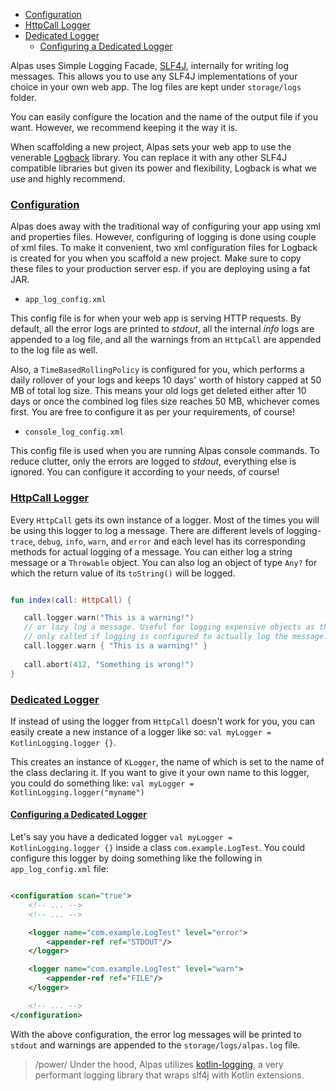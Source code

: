 - [Configuration](#configuration)
- [HttpCall Logger](#httpcall-logger)
- [Dedicated Logger](#dedicated-logger)
    - [Configuring a Dedicated Logger](#configuring-a-dedicated-logger)

Alpas uses Simple Logging Facade, [SLF4J](http://www.slf4j.org/), internally for writing log messages.
This allows you to use any SLF4J implementations of your choice in your own web app. The log files
are kept under `storage/logs` folder.

You can easily configure the location and the name of the output file if you want.
However, we recommend keeping it the way it is.

When scaffolding a new project, Alpas sets your web app to use the venerable [Logback](http://logback.qos.ch/)
library. You can replace it with any other SLF4J compatible libraries but given its power and flexibility,
Logback is what we use and highly recommend. 

<a name="configuration"></a>
### [Configuration](#configuration)

Alpas does away with the traditional way of configuring your app using xml and properties files. However,
configuring of logging is done using couple of xml files. To make it convenient, two xml configuration
files for Logback is created for you when you scaffold a new project. Make sure to copy these
files to your production server esp. if you are deploying using a fat JAR.

<div class="sublist">

- `app_log_config.xml`

This config file is for when your web app is serving HTTP requests. By default, all the error logs are
printed to *stdout*, all the internal *info* logs are appended to a log file, and all the warnings
from an `HttpCall` are appended to the log file as well.

Also, a `TimeBasedRollingPolicy` is configured for you, which performs a daily rollover of your logs
and keeps 10 days' worth of history capped at 50 MB of total log size. This means your old logs
get deleted either after 10 days or once the combined log files size reaches 50 MB, whichever
comes first. You are free to configure it as per your requirements, of course!

- `console_log_config.xml`

This config file is used when you are running Alpas console commands. To reduce clutter, only the errors are
logged to *stdout*, everything else is ignored. You can configure it according to your needs, of course!

</div>

<a name="httpcall-logger"></a>
### [HttpCall Logger](#httpcall-logger)

Every `HttpCall` gets its own instance of a logger. Most of the times you will be using this logger to log
a message. There are different levels of logging-`trace`, `debug`, `info`, `warn`, and `error` and
each level has its corresponding methods for actual logging of a message. You can either log a
string message or a `Throwable` object. You can also log an object of type `Any?` for which
the return value of its `toString()` will be logged.

<span class="line-numbers" data-start="5">

```kotlin

fun index(call: HttpCall) {

   call.logger.warn("This is a warning!")
   // or lazy log a message. Useful for logging expensive objects as they are 
   // only called if logging is configured to actually log the message.
   call.logger.warn { "This is a warning!" }
    
   call.abort(412, "Something is wrong!")
}

```

</span>

<a name="dedicated-logger"></a>
### [Dedicated Logger](#dedicated-logger)

If instead of using the logger from `HttpCall` doesn't work for you, you can easily create a new instance of
a logger like so: `val myLogger = KotlinLogging.logger {}`.

This creates an instance of `KLogger`, the name of which is set to the name of the class declaring it.
If you want to give it your own name to this logger, you could do something like:
`val myLogger = KotlinLogging.logger("myname")`

<a name="configuring-a-dedicated-logger"></a>
#### [Configuring a Dedicated Logger](#configuring-a-dedicated-logger)

Let's say you have a dedicated logger `val myLogger = KotlinLogging.logger {}` inside a class `com.example.LogTest`. 
You could configure this logger by doing something like the following in `app_log_config.xml` file:

<span class="line-numbers" data-start="7" data-file="app_log_config.xml">

```xml

<configuration scan="true">
    <!-- ... -->
    <!-- ... -->

    <logger name="com.example.LogTest" level="error">
        <appender-ref ref="STDOUT"/>
    </logger>

    <logger name="com.example.LogTest" level="warn">
        <appender-ref ref="FILE"/>
    </logger>

    <!-- ... -->
</configuration>

```

</span>

With the above configuration, the error log messages will be printed to `stdout` and warnings
are appended to the `storage/logs/alpas.log` file.

> /power/ <span>Under the hood, Alpas utilizes [kotlin-logging](https://github.com/MicroUtils/kotlin-logging),
>a very performant logging library that wraps slf4j with Kotlin extensions. 
